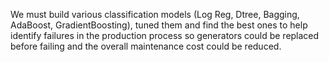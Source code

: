 We must build various classification models (Log Reg, Dtree, Bagging, AdaBoost, GradientBoosting), tuned them and find the best ones to help identify failures in the production process so generators could be replaced before failing and the overall maintenance cost could be reduced.
